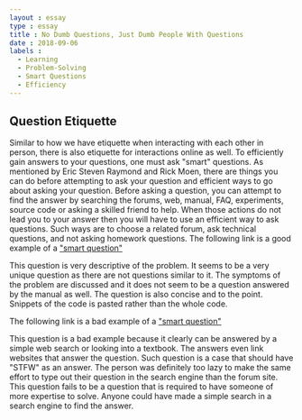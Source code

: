 ```yaml
---
layout : essay
type : essay
title : No Dumb Questions, Just Dumb People With Questions
date : 2018-09-06
labels : 
  - Learning
  - Problem-Solving
  - Smart Questions
  - Efficiency
---
```


## Question Etiquette

  Similar to how we have etiquette when interacting with each other in person, there is also etiquette for interactions online as well.
To efficiently gain answers to your questions, one must ask "smart" questions. As mentioned by Eric Steven Raymond and Rick Moen, there are 
things you can do before attempting to ask your question and efficient ways to go about asking your question. Before asking a question, 
you can attempt to find the answer by searching the forums, web, manual, FAQ, experiments, source code or asking a skilled friend to help.
When those actions do not lead you to your answer then you will have to use an efficient way to ask questions. Such ways are to choose a
related forum, ask technical questions, and not asking homework questions. 
The following link is a good example of a ["smart question"](https://stackoverflow.com/questions/51916630/mongodb-mongoose-collection-find-options-deprecation-warning)

  This question is very descriptive of the problem. It seems to be a very unique question as there are not questions similar to it. The 
symptoms of the problem are discussed and it does not seem to be a question answered by the manual as well. The question is also concise 
and to the point. Snippets of the code is pasted rather than the whole code.

The following link is a bad example of a ["smart question"](https://stackoverflow.com/questions/22209729/what-does-do-mean-in-python)
  
  This question is a bad example because it clearly can be answered by a simple web search or looking into a textbook. The answers even 
link websites that answer the question. Such question is a case that should have "STFW" as an answer. The person was definitely too lazy
to make the same effort to type out their question in the search engine than the forum site. This question fails to be a question that is 
required to have someone of more expertise to solve. Anyone could have made a simple search in a search engine to find the answer.
